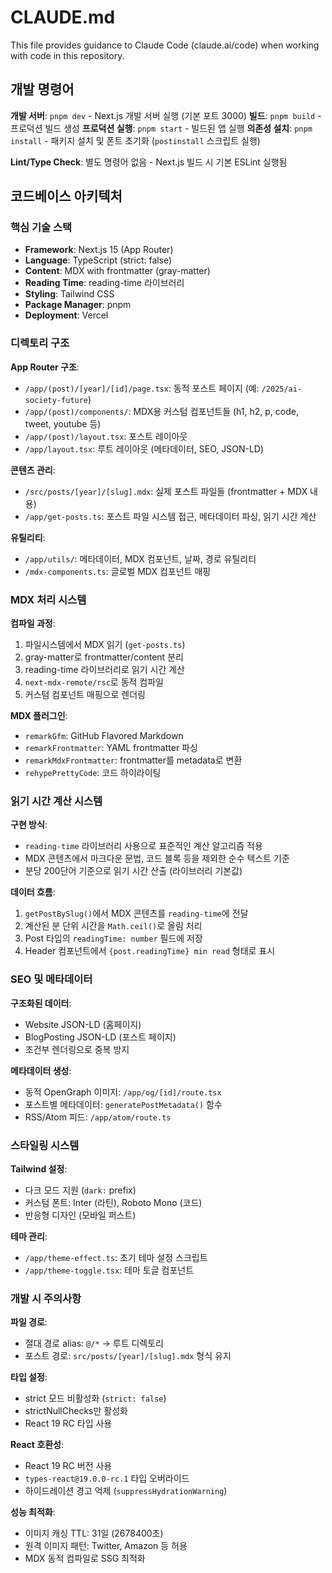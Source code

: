 # CLAUDE.md

This file provides guidance to Claude Code (claude.ai/code) when working with code in this repository.

## 개발 명령어

**개발 서버**: `pnpm dev` - Next.js 개발 서버 실행 (기본 포트 3000)
**빌드**: `pnpm build` - 프로덕션 빌드 생성
**프로덕션 실행**: `pnpm start` - 빌드된 앱 실행
**의존성 설치**: `pnpm install` - 패키지 설치 및 폰트 초기화 (`postinstall` 스크립트 실행)

**Lint/Type Check**: 별도 명령어 없음 - Next.js 빌드 시 기본 ESLint 실행됨

## 코드베이스 아키텍처

### 핵심 기술 스택

- **Framework**: Next.js 15 (App Router)
- **Language**: TypeScript (strict: false)
- **Content**: MDX with frontmatter (gray-matter)
- **Reading Time**: reading-time 라이브러리
- **Styling**: Tailwind CSS
- **Package Manager**: pnpm
- **Deployment**: Vercel

### 디렉토리 구조

**App Router 구조**:

- `/app/(post)/[year]/[id]/page.tsx`: 동적 포스트 페이지 (예: `/2025/ai-society-future`)
- `/app/(post)/components/`: MDX용 커스텀 컴포넌트들 (h1, h2, p, code, tweet, youtube 등)
- `/app/(post)/layout.tsx`: 포스트 레이아웃
- `/app/layout.tsx`: 루트 레이아웃 (메타데이터, SEO, JSON-LD)

**콘텐츠 관리**:

- `/src/posts/[year]/[slug].mdx`: 실제 포스트 파일들 (frontmatter + MDX 내용)
- `/app/get-posts.ts`: 포스트 파일 시스템 접근, 메타데이터 파싱, 읽기 시간 계산

**유틸리티**:

- `/app/utils/`: 메타데이터, MDX 컴포넌트, 날짜, 경로 유틸리티
- `/mdx-components.ts`: 글로벌 MDX 컴포넌트 매핑

### MDX 처리 시스템

**컴파일 과정**:

1. 파일시스템에서 MDX 읽기 (`get-posts.ts`)
2. gray-matter로 frontmatter/content 분리
3. reading-time 라이브러리로 읽기 시간 계산
4. `next-mdx-remote/rsc`로 동적 컴파일
5. 커스텀 컴포넌트 매핑으로 렌더링

**MDX 플러그인**:

- `remarkGfm`: GitHub Flavored Markdown
- `remarkFrontmatter`: YAML frontmatter 파싱
- `remarkMdxFrontmatter`: frontmatter를 metadata로 변환
- `rehypePrettyCode`: 코드 하이라이팅

### 읽기 시간 계산 시스템

**구현 방식**:

- `reading-time` 라이브러리 사용으로 표준적인 계산 알고리즘 적용
- MDX 콘텐츠에서 마크다운 문법, 코드 블록 등을 제외한 순수 텍스트 기준
- 분당 200단어 기준으로 읽기 시간 산출 (라이브러리 기본값)

**데이터 흐름**:

1. `getPostBySlug()`에서 MDX 콘텐츠를 `reading-time`에 전달
2. 계산된 분 단위 시간을 `Math.ceil()`로 올림 처리
3. Post 타입의 `readingTime: number` 필드에 저장
4. Header 컴포넌트에서 `{post.readingTime} min read` 형태로 표시

### SEO 및 메타데이터

**구조화된 데이터**:

- Website JSON-LD (홈페이지)
- BlogPosting JSON-LD (포스트 페이지)
- 조건부 렌더링으로 중복 방지

**메타데이터 생성**:

- 동적 OpenGraph 이미지: `/app/og/[id]/route.tsx`
- 포스트별 메타데이터: `generatePostMetadata()` 함수
- RSS/Atom 피드: `/app/atom/route.ts`

### 스타일링 시스템

**Tailwind 설정**:

- 다크 모드 지원 (`dark:` prefix)
- 커스텀 폰트: Inter (라틴), Roboto Mono (코드)
- 반응형 디자인 (모바일 퍼스트)

**테마 관리**:

- `/app/theme-effect.ts`: 초기 테마 설정 스크립트
- `/app/theme-toggle.tsx`: 테마 토글 컴포넌트

### 개발 시 주의사항

**파일 경로**:

- 절대 경로 alias: `@/*` → 루트 디렉토리
- 포스트 경로: `src/posts/[year]/[slug].mdx` 형식 유지

**타입 설정**:

- strict 모드 비활성화 (`strict: false`)
- strictNullChecks만 활성화
- React 19 RC 타입 사용

**React 호환성**:

- React 19 RC 버전 사용
- `types-react@19.0.0-rc.1` 타입 오버라이드
- 하이드레이션 경고 억제 (`suppressHydrationWarning`)

**성능 최적화**:

- 이미지 캐싱 TTL: 31일 (2678400초)
- 원격 이미지 패턴: Twitter, Amazon 등 허용
- MDX 동적 컴파일로 SSG 최적화
